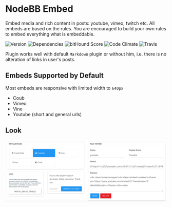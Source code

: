 # NodeBB Embed

Embed media and rich content in posts: youtube, vimeo, twitch etc. All embeds are based on the rules. You are encouraged to build your own rules to embed everything what is embeddable.

![Version](https://img.shields.io/npm/v/nodebb-plugin-ns-embed.svg)
![Dependencies](https://david-dm.org/NicolasSiver/nodebb-plugin-ns-embed.svg)
![bitHound Score](https://www.bithound.io/github/NicolasSiver/nodebb-plugin-ns-embed/badges/score.svg)
![Code Climate](https://img.shields.io/codeclimate/github/NicolasSiver/nodebb-plugin-ns-embed.svg)
![Travis](https://travis-ci.org/NicolasSiver/nodebb-plugin-ns-embed.svg?branch=master)

<!-- START doctoc generated TOC please keep comment here to allow auto update -->
<!-- DON'T EDIT THIS SECTION, INSTEAD RE-RUN doctoc TO UPDATE -->
 

<!-- END doctoc generated TOC please keep comment here to allow auto update -->

Plugin works well with default `Markdown` plugin or without him, i.e. there is no alteration of links in user's posts.

## Embeds Supported by Default

Most embeds are responsive with limited width to `640px`

- Coub
- Vimeo
- Vine
- Youtube (short and general urls)

## Look

![Admin Panel View](screenshot.png)
